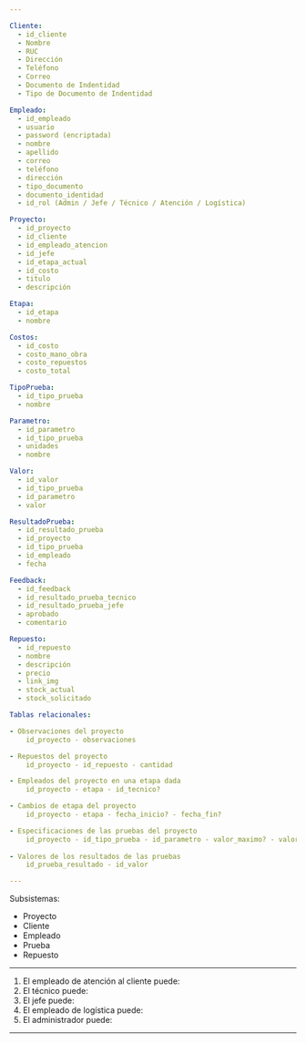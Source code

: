 ```yaml
---

Cliente:
  - id_cliente
  - Nombre
  - RUC
  - Dirección
  - Teléfono
  - Correo
  - Documento de Indentidad
  - Tipo de Documento de Indentidad

Empleado:
  - id_empleado
  - usuario
  - password (encriptada)
  - nombre
  - apellido
  - correo
  - teléfono
  - dirección
  - tipo_documento
  - documento_identidad
  - id_rol (Admin / Jefe / Técnico / Atención / Logística)

Proyecto:
  - id_proyecto
  - id_cliente
  - id_empleado_atencion
  - id_jefe
  - id_etapa_actual
  - id_costo
  - titulo
  - descripción

Etapa:
  - id_etapa
  - nombre

Costos:
  - id_costo
  - costo_mano_obra
  - costo_repuestos
  - costo_total

TipoPrueba:
  - id_tipo_prueba
  - nombre

Parametro:
  - id_parametro
  - id_tipo_prueba
  - unidades
  - nombre

Valor:
  - id_valor
  - id_tipo_prueba
  - id_parametro
  - valor

ResultadoPrueba:
  - id_resultado_prueba
  - id_proyecto
  - id_tipo_prueba
  - id_empleado
  - fecha

Feedback:
  - id_feedback
  - id_resultado_prueba_tecnico
  - id_resultado_prueba_jefe
  - aprobado
  - comentario

Repuesto:
  - id_repuesto
  - nombre
  - descripción
  - precio
  - link_img
  - stock_actual
  - stock_solicitado

Tablas relacionales:

- Observaciones del proyecto
    id_proyecto - observaciones

- Repuestos del proyecto
    id_proyecto - id_repuesto - cantidad

- Empleados del proyecto en una etapa dada
    id_proyecto - etapa - id_tecnico?

- Cambios de etapa del proyecto
    id_proyecto - etapa - fecha_inicio? - fecha_fin?

- Especificaciones de las pruebas del proyecto
    id_proyecto - id_tipo_prueba - id_parametro - valor_maximo? - valor_minimo?
    
- Valores de los resultados de las pruebas
    id_prueba_resultado - id_valor

---
```


Subsistemas:
  - Proyecto
  - Cliente
  - Empleado
  - Prueba
  - Repuesto

---

1. El empleado de atención al cliente puede:
2. El técnico puede:
3. El jefe puede:
4. El empleado de logística puede:
5. El administrador puede:

---